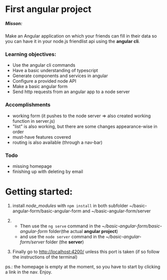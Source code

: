 # First angular project

##### Misson:

Make an Angular application on which your friends can fill in their data so you can have it in your node.js friendlist api
using the **angular cli**.
    
### Learning objectives:

- Use the angular cli commands
- Have a basic understanding of typescript
- Generate components and services in angular
- Configure a provided node API
- Make a basic angular form
- Send http requests from an angular app to a node server


### Accomplishments

- working form (it pushes to the node server => also created working function in server.js)
- "list" is also working, but there are some changes appearance-wise in order
- must-have features covered
- routing is also available (through a nav-bar)

### Todo

- missing homepage
- finishing up with deleting by email


# Getting started:

1. install _node_modules_ with `npm install` in both subfolder ~/basic-angular-form/basic-angular-form and  ~/basic-angular-form/server
2.    * Then use the `ng serve` command in the _~/basic-angular-form/basic-angular-form_ folder(the actual **angular project**)
      * and use the `node server` command in the _~/basic-angular-form/server_ folder (the **server**)
      
3. Finally go to [http://localhost:4200/](http://localhost:4200/) unless this port is taken (if so follow the instructions of the terminal)

ps.: the homepage is empty at the moment, so you have to start by clicking a link in the nav. Enjoy.
